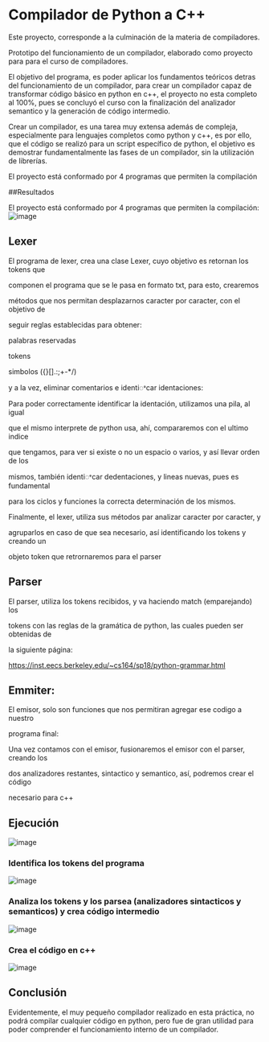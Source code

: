 
# **Compilador de Python a C++**


Este proyecto, corresponde a la culminación de la materia de compiladores.

Prototipo del funcionamiento de un compilador, elaborado como proyecto para para el curso de compiladores.

El objetivo del programa, es poder aplicar los fundamentos teóricos detras del funcionamiento de un compilador, para crear un compilador capaz de transformar código básico en python en c++, el proyecto no esta completo al 100%, pues se concluyó el curso con la finalización del analizador semantico y la generación de código intermedio.

Crear un compilador, es una tarea muy extensa además de compleja, especialmente para lenguajes completos como python y c++, es por ello, que el código se realizó para un script específico de python, el objetivo es demostrar fundamentalmente las fases de un compilador, sin la utilización de librerías.

El proyecto está conformado por 4 programas que permiten la compilación

##Resultados

El proyecto está conformado por 4 programas que permiten la compilación:
![image](https://github.com/AngelVelascoH/Compilador/assets/86260733/581a168d-5b96-47cb-937c-967b40bb47ca)


## **Lexer**

El programa de lexer, crea una clase Lexer, cuyo objetivo es retornan los tokens que

componen el programa que se le pasa en formato txt, para esto, crearemos

métodos que nos permitan desplazarnos caracter por caracter, con el objetivo de

seguir reglas establecidas para obtener:

palabras reservadas

tokens

simbolos ({}[].:;+-\*/)

y a la vez, eliminar comentarios e identiꢀcar identaciones:


Para poder correctamente identificar la identación, utilizamos una pila, al igual

que el mismo interprete de python usa, ahí, compararemos con el ultimo indice

que tengamos, para ver si existe o no un espacio o varios, y así llevar orden de los

mismos, también identiꢀcar dedentaciones, y lineas nuevas, pues es fundamental

para los ciclos y funciones la correcta determinación de los mismos.


Finalmente, el lexer, utiliza sus métodos par analizar caracter por caracter, y

agruparlos en caso de que sea necesario, así identificando los tokens y creando un

objeto token que retrornaremos para el parser


## **Parser**

El parser, utiliza los tokens recibidos, y va haciendo match (emparejando) los

tokens con las reglas de la gramática de python, las cuales pueden ser obtenidas de

la siguiente página:

https://inst.eecs.berkeley.edu/~cs164/sp18/python-grammar.html







## **Emmiter**:

El emisor, solo son funciones que nos permitiran agregar ese codigo a nuestro

programa final:




Una vez contamos con el emisor, fusionaremos el emisor con el parser, creando los

dos analizadores restantes, sintactico y semantico, así, podremos crear el código

necesario para c++







## **Ejecución**


![image](https://github.com/AngelVelascoH/Compilador/assets/86260733/7ae9c9aa-c87d-4148-9a33-4f221cc13243)


### **Identifica los tokens del programa**

![image](https://github.com/AngelVelascoH/Compilador/assets/86260733/7b27fc69-9125-4b4d-8486-c10a32e21e53)



### **Analiza los tokens y los parsea (analizadores sintacticos y semanticos) y crea código intermedio**


![image](https://github.com/AngelVelascoH/Compilador/assets/86260733/8f207703-e427-423d-a8cb-99fc8b331559)



### **Crea el código en c++**

![image](https://github.com/AngelVelascoH/Compilador/assets/86260733/b9ecbd92-7a02-44b6-986e-2c928cba247c)




## **Conclusión**


Evidentemente, el muy pequeño compilador realizado en esta práctica, no podrá compilar cualquier código en python, pero fue de gran utilidad para poder comprender el funcionamiento interno de un compilador.







